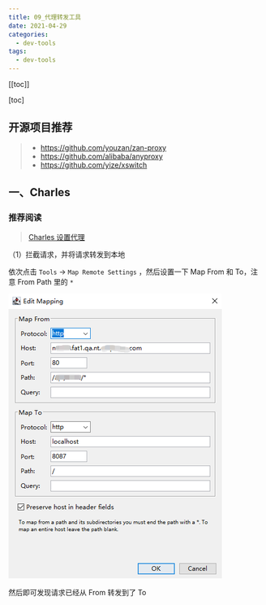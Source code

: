 ```yaml
---
title: 09_代理转发工具
date: 2021-04-29
categories:
  - dev-tools
tags:
  - dev-tools
---
```


[[toc]]

[toc]

## 开源项目推荐

> - https://github.com/youzan/zan-proxy
> - https://github.com/alibaba/anyproxy
> - https://github.com/yize/xswitch

## 一、Charles

### 推荐阅读

> [Charles 设置代理](https://www.jianshu.com/p/83e26d2a25f5)

（1）拦截请求，并将请求转发到本地

依次点击 `Tools` -> `Map Remote Settings` ，然后设置一下 Map From 和 To，注意 From Path 里的 `*`

![image-20210413180256712](./images/image-20210413180256712.png)

然后即可发现请求已经从 From 转发到了 To
